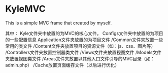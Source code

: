# KyleMVC
This is a simple MVC frame that created by myself.

其中：
Kyle文件夹中放置的为MVC的核心文件。
Configs文件夹中放置的为项目的一些配置信息
Application文件夹放置的为项目文件
  /Common文件夹放置一些常用的类文件
  /Content文件夹放置项目的资源文件（如：js、css、图片等）
  /Controllers文件夹放置控制器类文件
  /Views文件夹放置视图文件
  /Models文件夹放置视图类文件
  /Areas文件夹放置以其他入口文件引导的MVC目录（如：admin.php）
  /Cache放置页面缓存文件（以后进行优化）
  

